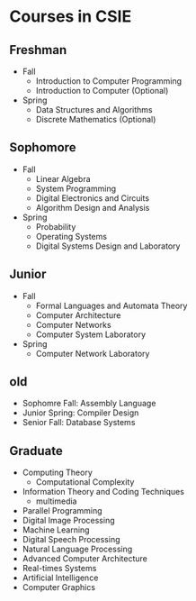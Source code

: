 Courses in CSIE
===============

## Freshman

- Fall
  - Introduction to Computer Programming
  - Introduction to Computer (Optional)
- Spring
  - Data Structures and Algorithms
  - Discrete Mathematics (Optional)

## Sophomore

- Fall
  - Linear Algebra
  - System Programming
  - Digital Electronics and Circuits
  - Algorithm Design and Analysis
- Spring
  - Probability
  - Operating Systems
  - Digital Systems Design and Laboratory

## Junior

- Fall
  - Formal Languages and Automata Theory
  - Computer Architecture
  - Computer Networks
  - Computer System Laboratory
- Spring
  - Computer Network Laboratory

## old

- Sophomre Fall: Assembly Language
- Junior Spring: Compiler Design
- Senior Fall: Database Systems

## Graduate

- Computing Theory
  - Computational Complexity
- Information Theory and Coding Techniques 
  - multimedia
- Parallel Programming 
- Digital Image Processing 
- Machine Learning
- Digital Speech Processing
- Natural Language Processing 
- Advanced Computer Architecture 
- Real-times Systems 
- Artificial Intelligence 
- Computer Graphics 
